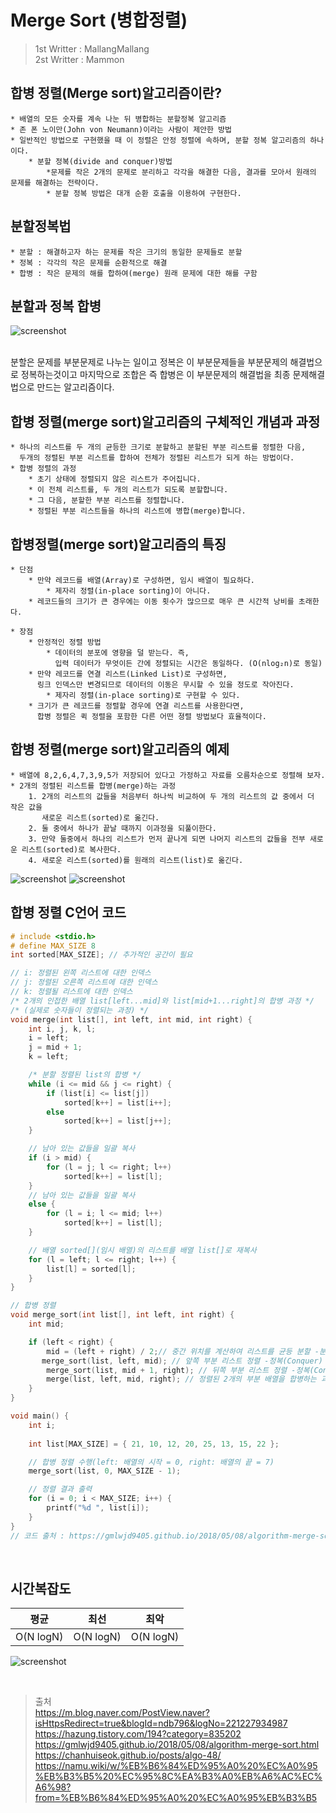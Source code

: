 # Merge Sort (병합정렬)
>1st Writter : MallangMallang
><br> 2st Writter : Mammon

## 합병 정렬(Merge sort)알고리즘이란?
~~~
* 배열의 모든 숫자를 계속 나눈 뒤 병합하는 분할정복 알고리즘
* 존 폰 노이만(John von Neumann)이라는 사람이 제안한 방법
* 일반적인 방법으로 구현했을 때 이 정렬은 안정 정렬에 속하며, 분할 정복 알고리즘의 하나이다.
    * 분할 정복(divide and conquer)방법
        *문제를 작은 2개의 문제로 분리하고 각각을 해결한 다음, 결과를 모아서 원래의 문제를 해결하는 전략이다.
        * 분할 정복 방법은 대개 순환 호출을 이용하여 구현한다.
~~~

## 분할정복법
~~~
* 분할 : 해결하고자 하는 문제를 작은 크기의 동일한 문제들로 분할
* 정복 : 각각의 작은 문제를 순환적으로 해결
* 합병 : 작은 문제의 해를 합하여(merge) 원래 문제에 대한 해를 구함
~~~
## 분할과 정복 합병
![screenshot](./img/divide.png)

<br> 분할은 문제를 부분문제로 나누는 일이고 정복은 이 부분문제들을 부분문제의 해결법으로 정복하는것이고
마지막으로 조합은 즉 합병은 이 부분문제의 해결법을 최종 문제해결법으로 만드는 알고리즘이다.

## 합병 정렬(merge sort)알고리즘의 구체적인 개념과 과정
~~~
* 하나의 리스트를 두 개의 균등한 크기로 분할하고 분할된 부분 리스트를 정렬한 다음, 
  두개의 정렬된 부분 리스트를 합하여 전체가 정렬된 리스트가 되게 하는 방법이다.
* 합병 정렬의 과정
    * 초기 상태에 정렬되지 않은 리스트가 주어집니다.
    * 이 전체 리스트를, 두 개의 리스트가 되도록 분할합니다.
    * 그 다음, 분할한 부분 리스트를 정렬합니다.
    * 정렬된 부분 리스트들을 하나의 리스트에 병합(merge)합니다. 
~~~

## 합병정렬(merge sort)알고리즘의 특징
~~~
* 단점
    * 만약 레코드를 배열(Array)로 구성하면, 임시 배열이 필요하다.
        * 제자리 정렬(in-place sorting)이 아니다.
    * 레코드들의 크기가 큰 경우에는 이동 횟수가 많으므로 매우 큰 시간적 낭비를 초래한다.
    
* 장점
    * 안정적인 정렬 방법
        * 데이터의 분포에 영향을 덜 받는다. 즉, 
          입력 데이터가 무엇이든 간에 정렬되는 시간은 동일하다. (O(nlog₂n)로 동일)
    * 만약 레코드를 연결 리스트(Linked List)로 구성하면, 
      링크 인덱스만 변경되므로 데이터의 이동은 무시할 수 있을 정도로 작아진다.
        * 제자리 정렬(in-place sorting)로 구현할 수 있다.
    * 크기가 큰 레코드를 정렬할 경우에 연결 리스트를 사용한다면, 
      합병 정렬은 퀵 정렬을 포함한 다른 어떤 졍렬 방법보다 효율적이다.
~~~

## 합병 정렬(merge sort)알고리즘의 예제
~~~
* 배열에 8,2,6,4,7,3,9,5가 저장되어 있다고 가정하고 자료를 오름차순으로 정렬해 보자.
* 2개의 정렬된 리스트를 합병(merge)하는 과정
    1. 2개의 리스트의 값들을 처음부터 하나씩 비교하여 두 개의 리스트의 값 중에서 더 작은 값을
       새로운 리스트(sorted)로 옮긴다.
    2. 둘 중에서 하나가 끝날 때까지 이과정을 되풀이한다.
    3. 만약 둘중에서 하나의 리스트가 먼저 끝나게 되면 나머지 리스트의 값들을 전부 새로운 리스트(sorted)로 복사한다.
    4. 새로운 리스트(sorted)를 원래의 리스트(list)로 옮긴다.
~~~

![screenshot](./img/img1.png)
![screenshot](./img/img2.png)

## 합병 정렬 C언어 코드
```C
# include <stdio.h>
# define MAX_SIZE 8
int sorted[MAX_SIZE]; // 추가적인 공간이 필요

// i: 정렬된 왼쪽 리스트에 대한 인덱스
// j: 정렬된 오른쪽 리스트에 대한 인덱스
// k: 정렬될 리스트에 대한 인덱스
/* 2개의 인접한 배열 list[left...mid]와 list[mid+1...right]의 합병 과정 */
/* (실제로 숫자들이 정렬되는 과정) */
void merge(int list[], int left, int mid, int right) {
    int i, j, k, l;
    i = left;
    j = mid + 1;
    k = left;

    /* 분할 정렬된 list의 합병 */
    while (i <= mid && j <= right) {
        if (list[i] <= list[j])
            sorted[k++] = list[i++];
        else
            sorted[k++] = list[j++];
    }

    // 남아 있는 값들을 일괄 복사
    if (i > mid) {
        for (l = j; l <= right; l++)
            sorted[k++] = list[l];
    }
    // 남아 있는 값들을 일괄 복사
    else {
        for (l = i; l <= mid; l++)
            sorted[k++] = list[l];
    }

    // 배열 sorted[](임시 배열)의 리스트를 배열 list[]로 재복사
    for (l = left; l <= right; l++) {
        list[l] = sorted[l];
    }
}

// 합병 정렬
void merge_sort(int list[], int left, int right) {
    int mid;

    if (left < right) {
        mid = (left + right) / 2;// 중간 위치를 계산하여 리스트를 균등 분할 -분할(Divide);;
       merge_sort(list, left, mid); // 앞쪽 부분 리스트 정렬 -정복(Conquer)
        merge_sort(list, mid + 1, right); // 뒤쪽 부분 리스트 정렬 -정복(Conquer)
        merge(list, left, mid, right); // 정렬된 2개의 부분 배열을 합병하는 과정 -결합(Combine)
    }
}

void main() {
    int i;
    
    int list[MAX_SIZE] = { 21, 10, 12, 20, 25, 13, 15, 22 };

    // 합병 정렬 수행(left: 배열의 시작 = 0, right: 배열의 끝 = 7)
    merge_sort(list, 0, MAX_SIZE - 1);

    // 정렬 결과 출력
    for (i = 0; i < MAX_SIZE; i++) {
        printf("%d ", list[i]);
    }
}
// 코드 출처 : https://gmlwjd9405.github.io/2018/05/08/algorithm-merge-sort.html
```
<br>

## 시간복잡도

 |평균|최선|최악|
 |:---: | :---: | :---: |  
 | O(N logN) | O(N logN) | O(N logN) |

 ![screenshot](./img/img3.png)

<br>

>출처<br>
>https://m.blog.naver.com/PostView.naver?isHttpsRedirect=true&blogId=ndb796&logNo=221227934987
>https://hazung.tistory.com/194?category=835202<br>
>https://gmlwjd9405.github.io/2018/05/08/algorithm-merge-sort.html<br>
>https://chanhuiseok.github.io/posts/algo-48/
>https://namu.wiki/w/%EB%B6%84%ED%95%A0%20%EC%A0%95%EB%B3%B5%20%EC%95%8C%EA%B3%A0%EB%A6%AC%EC%A6%98?from=%EB%B6%84%ED%95%A0%20%EC%A0%95%EB%B3%B5
